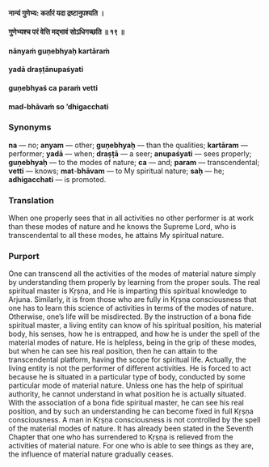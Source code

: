 #### नान्यं गुणेभ्य: कर्तारं यदा द्रष्टानुपश्यति ।
#### गुणेभ्यश्च परं वेत्ति मद्भावं सोऽधिगच्छति ॥ १९ ॥

#### nānyaṁ guṇebhyaḥ kartāraṁ
#### yadā draṣṭānupaśyati
#### guṇebhyaś ca paraṁ vetti
#### mad-bhāvaṁ so ’dhigacchati

### Synonyms

**na** — no; **anyam** — other; **guṇebhyaḥ** — than the qualities; **kartāram** — performer; **yadā** — when; **draṣṭā** — a seer; **anupaśyati** — sees properly; **guṇebhyaḥ** — to the modes of nature; **ca** — and; **param** — transcendental; **vetti** — knows; **mat**-**bhāvam** — to My spiritual nature; **saḥ** — he; **adhigacchati** — is promoted.

### Translation

When one properly sees that in all activities no other performer is at work than these modes of nature and he knows the Supreme Lord, who is transcendental to all these modes, he attains My spiritual nature.

### Purport

One can transcend all the activities of the modes of material nature simply by understanding them properly by learning from the proper souls. The real spiritual master is Kṛṣṇa, and He is imparting this spiritual knowledge to Arjuna. Similarly, it is from those who are fully in Kṛṣṇa consciousness that one has to learn this science of activities in terms of the modes of nature. Otherwise, one’s life will be misdirected. By the instruction of a bona fide spiritual master, a living entity can know of his spiritual position, his material body, his senses, how he is entrapped, and how he is under the spell of the material modes of nature. He is helpless, being in the grip of these modes, but when he can see his real position, then he can attain to the transcendental platform, having the scope for spiritual life. Actually, the living entity is not the performer of different activities. He is forced to act because he is situated in a particular type of body, conducted by some particular mode of material nature. Unless one has the help of spiritual authority, he cannot understand in what position he is actually situated. With the association of a bona fide spiritual master, he can see his real position, and by such an understanding he can become fixed in full Kṛṣṇa consciousness. A man in Kṛṣṇa consciousness is not controlled by the spell of the material modes of nature. It has already been stated in the Seventh Chapter that one who has surrendered to Kṛṣṇa is relieved from the activities of material nature. For one who is able to see things as they are, the influence of material nature gradually ceases.